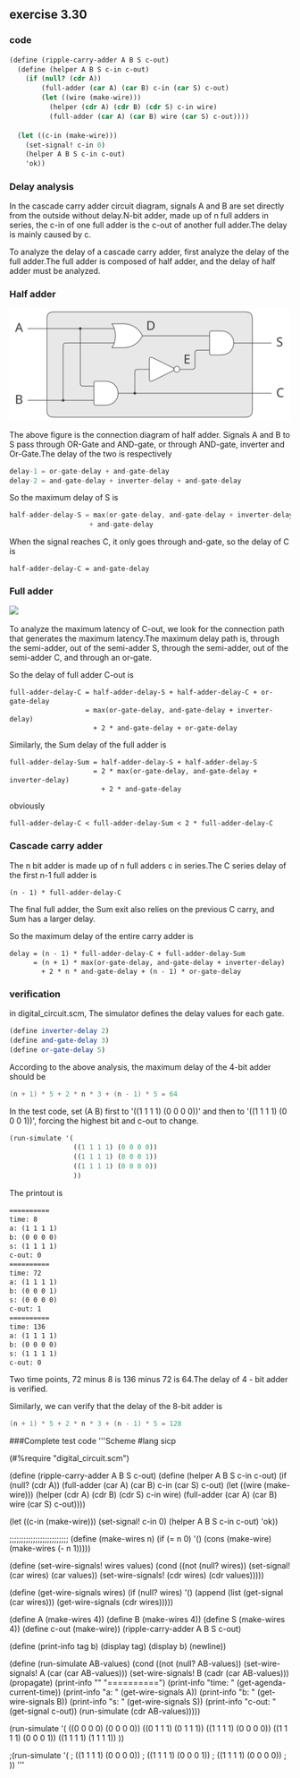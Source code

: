 ## exercise 3.30

### code

``` Scheme
(define (ripple-carry-adder A B S c-out)
  (define (helper A B S c-in c-out)
    (if (null? (cdr A))
        (full-adder (car A) (car B) c-in (car S) c-out)
        (let ((wire (make-wire)))
          (helper (cdr A) (cdr B) (cdr S) c-in wire)
          (full-adder (car A) (car B) wire (car S) c-out))))
  
  (let ((c-in (make-wire)))
    (set-signal! c-in 0)
    (helper A B S c-in c-out)
    'ok))
```

### Delay analysis

In the cascade carry adder circuit diagram, signals A and B are set directly from the outside without delay.N-bit adder, made up of n full adders in series, the c-in of one full adder is the c-out of another full adder.The delay is mainly caused by c.

To analyze the delay of a cascade carry adder, first analyze the delay of the full adder.The full adder is composed of half adder, and the delay of half adder must be analyzed.

### Half adder

<img src="./half-adder.svg"/>

The above figure is the connection diagram of half adder. Signals A and B to S pass through OR-Gate and AND-gate, or through AND-gate, inverter and Or-Gate.The delay of the two is respectively

``` CS
delay-1 = or-gate-delay + and-gate-delay
delay-2 = and-gate-delay + inverter-delay + and-gate-delay
```

So the maximum delay of S is

``` C
half-adder-delay-S = max(or-gate-delay, and-gate-delay + inverter-delay) 
                    + and-gate-delay
```
When the signal reaches C, it only goes through and-gate, so the delay of C is

```
half-adder-delay-C = and-gate-delay
```

### Full adder

<img src="./full-adder.svg"/>

To analyze the maximum latency of C-out, we look for the connection path that generates the maximum latency.The maximum delay path is, through the semi-adder, out of the semi-adder S, through the semi-adder, out of the semi-adder C, and through an or-gate.

So the delay of full adder C-out is
```
full-adder-delay-C = half-adder-delay-S + half-adder-delay-C + or-gate-delay
                   = max(or-gate-delay, and-gate-delay + inverter-delay) 
                     + 2 * and-gate-delay + or-gate-delay
```

Similarly, the Sum delay of the full adder is

```
full-adder-delay-Sum = half-adder-delay-S + half-adder-delay-S
                     = 2 * max(or-gate-delay, and-gate-delay + inverter-delay) 
                       + 2 * and-gate-delay
```

obviously

```
full-adder-delay-C < full-adder-delay-Sum < 2 * full-adder-delay-C
```

### Cascade carry adder

The n bit adder is made up of n full adders c in series.The C series delay of the first n-1 full adder is

```
(n - 1) * full-adder-delay-C
```

The final full adder, the Sum exit also relies on the previous C carry, and Sum has a larger delay.

So the maximum delay of the entire carry adder is

```
delay = (n - 1) * full-adder-delay-C + full-adder-delay-Sum
      = (n + 1) * max(or-gate-delay, and-gate-delay + inverter-delay) 
        + 2 * n * and-gate-delay + (n - 1) * or-gate-delay  
```

### verification

in digital_circuit.scm, The simulator defines the delay values for each gate.

``` Scheme
(define inverter-delay 2)
(define and-gate-delay 3)
(define or-gate-delay 5)
```

According to the above analysis, the maximum delay of the 4-bit adder should be

``` C
(n + 1) * 5 + 2 * n * 3 + (n - 1) * 5 = 64
```

In the test code, set (A B) first to '((1 1 1 1) (0 0 0 0))' and then to '((1 1 1 1) (0 0 0 1))', forcing the highest bit and c-out to change.

``` Scheme
(run-simulate '(
                ((1 1 1 1) (0 0 0 0))
                ((1 1 1 1) (0 0 0 1))
                ((1 1 1 1) (0 0 0 0))
                ))
```    

The printout is

```
==========
time: 8
a: (1 1 1 1)
b: (0 0 0 0)
s: (1 1 1 1)
c-out: 0
==========
time: 72
a: (1 1 1 1)
b: (0 0 0 1)
s: (0 0 0 0)
c-out: 1
==========
time: 136
a: (1 1 1 1)
b: (0 0 0 0)
s: (1 1 1 1)
c-out: 0
```

Two time points, 72 minus 8 is 136 minus 72 is 64.The delay of 4 - bit adder is verified.

Similarly, we can verify that the delay of the 8-bit adder is

``` C
(n + 1) * 5 + 2 * n * 3 + (n - 1) * 5 = 128
```


###Complete test code
'''Scheme
#lang sicp

(#%require "digital_circuit.scm")

(define (ripple-carry-adder A B S c-out)
  (define (helper A B S c-in c-out)
    (if (null? (cdr A))
        (full-adder (car A) (car B) c-in (car S) c-out)
        (let ((wire (make-wire)))
          (helper (cdr A) (cdr B) (cdr S) c-in wire)
          (full-adder (car A) (car B) wire (car S) c-out))))
  
  (let ((c-in (make-wire)))
    (set-signal! c-in 0)
    (helper A B S c-in c-out)
    'ok))

;;;;;;;;;;;;;;;;;;;;;;;;;
(define (make-wires n)
  (if (= n 0)
      '()
      (cons (make-wire) (make-wires (- n 1)))))

(define (set-wire-signals! wires values)
  (cond ((not (null? wires))
         (set-signal! (car wires) (car values))
         (set-wire-signals! (cdr wires) (cdr values)))))

(define (get-wire-signals wires)
  (if (null? wires)
      '()
      (append (list (get-signal (car wires))) 
              (get-wire-signals (cdr wires)))))

(define A (make-wires 4))
(define B (make-wires 4))
(define S (make-wires 4))
(define c-out (make-wire))
(ripple-carry-adder A B S c-out)

(define (print-info tag b)
  (display tag)
  (display b)
  (newline))

(define (run-simulate AB-values)
  (cond ((not (null? AB-values))
         (set-wire-signals! A (car (car AB-values)))
         (set-wire-signals! B (cadr (car AB-values)))
         (propagate)
         (print-info "" "==========")
         (print-info "time: " (get-agenda-current-time))
         (print-info "a: " (get-wire-signals A))
         (print-info "b: " (get-wire-signals B))
         (print-info "s: " (get-wire-signals S))
         (print-info "c-out: " (get-signal c-out))
         (run-simulate (cdr AB-values)))))

(run-simulate '(
                ((0 0 0 0) (0 0 0 0))
                ((0 1 1 1) (0 1 1 1))
                ((1 1 1 1) (0 0 0 0))
                ((1 1 1 1) (0 0 0 1))
                ((1 1 1 1) (1 1 1 1))
                ))

;(run-simulate '(
;                ((1 1 1 1) (0 0 0 0))
;                ((1 1 1 1) (0 0 0 1))
;                ((1 1 1 1) (0 0 0 0))
;                ))
'''
